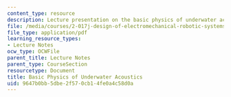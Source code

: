 ```yaml
---
content_type: resource
description: Lecture presentation on the basic physics of underwater acoustics.
file: /media/courses/2-017j-design-of-electromechanical-robotic-systems-fall-2009/9647b0bb5dbe2f570cb14fe0a4c58d0a_MIT2_017JF09_acoustics.pdf
file_type: application/pdf
learning_resource_types:
- Lecture Notes
ocw_type: OCWFile
parent_title: Lecture Notes
parent_type: CourseSection
resourcetype: Document
title: Basic Physics of Underwater Acoustics
uid: 9647b0bb-5dbe-2f57-0cb1-4fe0a4c58d0a
---
```

